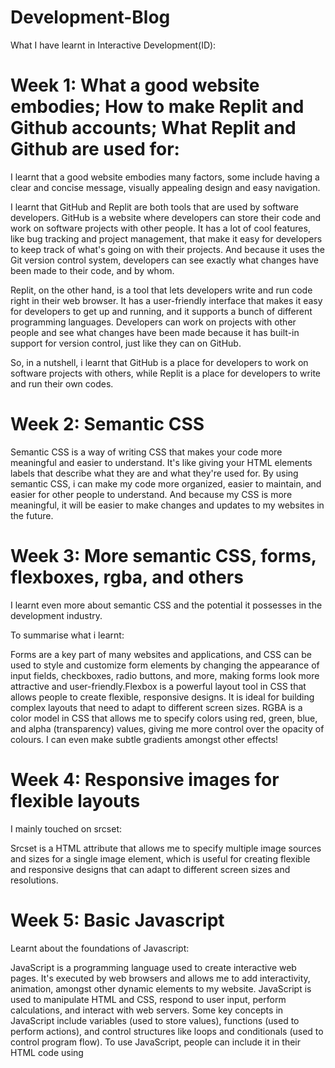# Development-Blog

What I have learnt in Interactive Development(ID):

<h1>Week 1: What a good website embodies; How to make Replit and Github accounts; What Replit and Github are used for:</h1>

I learnt that a good website embodies many factors, some include having a clear and concise message, visually appealing design and easy navigation.

I learnt that GitHub and Replit are both tools that are used by software developers. GitHub is a website where developers can store their code and work on software projects with other people. It has a lot of cool features, like bug tracking and project management, that make it easy for developers to keep track of what's going on with their projects. And because it uses the Git version control system, developers can see exactly what changes have been made to their code, and by whom.

Replit, on the other hand, is a tool that lets developers write and run code right in their web browser. It has a user-friendly interface that makes it easy for developers to get up and running, and it supports a bunch of different programming languages. Developers can work on projects with other people and see what changes have been made because it has built-in support for version control, just like they can on GitHub.

So, in a nutshell, i learnt that GitHub is a place for developers to work on software projects with others, while Replit is a place for developers to write and run their own codes.

<h1>Week 2: Semantic CSS</h1>

Semantic CSS is a way of writing CSS that makes your code more meaningful and easier to understand. It's like giving your HTML elements labels that describe what they are and what they're used for. By using semantic CSS, i can make my code more organized, easier to maintain, and easier for other people to understand. And because my CSS is more meaningful, it will be easier to make changes and updates to my websites in the future. 

<h1>Week 3: More semantic CSS, forms, flexboxes, rgba, and others</h1>

I learnt even more about semantic CSS and the potential it possesses in the development industry. 

To summarise what i learnt: 

Forms are a key part of many websites and applications, and CSS can be used to style and customize form elements by changing the appearance of input fields, checkboxes, radio buttons, and more, making forms look more attractive and user-friendly.Flexbox is a powerful layout tool in CSS that allows people to create flexible, responsive designs. It is ideal for building complex layouts that need to adapt to different screen sizes. RGBA is a color model in CSS that allows me to specify colors using red, green, blue, and alpha (transparency) values, giving me more control over the opacity of colours. I can even make subtle gradients amongst other effects!

<h1>Week 4: Responsive images for flexible layouts</h1>

I mainly touched on srcset:

  Srcset is a HTML attribute that allows me to specify multiple image sources and sizes for a single image element, which is useful for creating flexible and responsive designs that can adapt to different screen sizes and resolutions.

<h1>Week 5: Basic Javascript</h1>

Learnt about the foundations of Javascript:

  JavaScript is a programming language used to create interactive web pages. It's executed by web browsers and allows me to add interactivity, animation, amongst other dynamic elements to my website. JavaScript is used to manipulate HTML and CSS, respond to user input, perform calculations, and interact with web servers. Some key concepts in JavaScript include variables (used to store values), functions (used to perform actions), and control structures like loops and conditionals (used to control program flow). To use JavaScript, people can include it in their HTML code using <script> tags, either by writing code directly in the HTML file or by linking to an external JavaScript file (the latter is better for huge amounts of javascript).

<h1>Week 6: Javascript objects</h1>

Learnt about Javascript objects:
  
  A Javascript object is a collection of properties and values, similar to a dictionary in Python or a hash in Ruby.  Objects are a fundamental part of many JavaScript libraries and frameworks and can be created using object literal syntax (using '{}'), or by using the object constructor. Properties can be added or accessed using dot notation or bracket notation. Bracket notation allows me to access properties with special characters in their names, while I cannot do this with dot notation. Objects can also have methods, which are functions that belong to the object and can be called using dot notation. Objects can be used to store and manipulate data in complex ways. 
  
<h1>Week 7: DOM</h1>

Learnt about DOM(Document Object Model):
  
  DOM is a programming interface for HTML and XML documents. It represents the document as a tree of objects, where each object represents an element, attribute, or piece of text in the document. This tree structure can be manipulated using JavaScript, allowing me to add, remove, modify elements and attributes, change styles and classes, and respond to user interactions. The DOM is a key tool for creating dynamic, interactive web pages, and is supported by all modern web browsers.

<h1>Week 8: Fetch jQuery</h1>

Learnt Fetch and jQuery:
  
Fetch is a modern JavaScript API for making network requests, including AJAX requests to fetch data from web servers. It uses Promises to handle asynchronous operations, and provides a simpler, more flexible API than older AJAX techniques like XMLHttpRequest. (Promise fetch only rejects when network error is encountered)

jQuery is a popular JavaScript library that includes a range of tools for manipulating the DOM, handling events, and making network requests. It includes a simplified AJAX API that provides a shorthand way to make AJAX requests, and handles cross-browser compatibility issues for people.

Both Fetch and jQuery can be used to make network requests in JavaScript, but they have different syntax and capabilities. Fetch is a more modern, standards-based approach, while jQuery provides a more comprehensive suite of tools for front-end development.
  
<h1>Week 9: Bootstrap</h1>

Learnt about Bootstrap:
  
  Bootstrap is a popular front-end framework for building responsive, mobile-first websites and web applications. It provides a collection of HTML, CSS, and JavaScript components, including typography, forms, buttons, navigation menus, modals, and more. By using Bootstrap, people can quickly and easily create professional-looking web pages without needing to write a lot of custom CSS or JavaScript. Bootstrap also provides a grid system for creating responsive layouts, and supports integration with popular front-end development tools like SASS(Syntactically Awesome Stylesheets) and LESS(Leaner CSS).
  
<h1>Week 12: RestDB</h1>

Learnt about RestDB:
  
  RestDB is a cloud-based NoSQL database service that allows people to quickly and easily create and deploy a RESTful API for their web or mobile app. It provides a web-based interface for designing data models and setting up API endpoints, as well as a range of features for managing data, including search, filtering, and aggregation. RestDB also supports integration with popular front-end development frameworks like Angular, React, and Vue, and provides SDKs for a range of programming languages. By using RestDB, people can save time and effort in building their own backend infrastructure, and focus on building great user experiences for their apps.
  
<h1>Week 13: Common mistakes in Assignment 1</h1>

  Learnt what to look out for in Assignment 2 (eg. messy file structure and weird READMEs)

<h1>Week 14: Lottie animations</h1>
  
  Learnt about Lottie animations:
  
    Lottie is a mobile and web animation library created by Airbnb. 
  
  It allows designers and developers to easily add high-quality, lightweight animations to their apps and websites using After Effects animations exported as JSON files. 
  
  Lottie uses a JSON file format called Bodymovin, which contains all the data needed to display complex animations including vector shapes, images, and animations. This enables anyone to create complex animations in After Effects and export them as a single JSON file, which can be easily embedded into other people's app or website using the Lottie library. Lottie supports a range of platforms and programming languages, including iOS, Android, React, Vue, and more!

  
That's all for my development blog! Thank you
